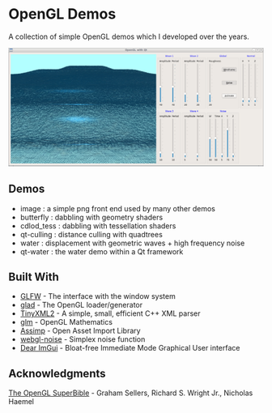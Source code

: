 # OpenGL Demos
A collection of simple OpenGL demos which I developed over the years.

![Water displacement demo within a Qt framework](qt-water.png)

## Demos
* image       : a simple png front end used by many other demos
* butterfly   : dabbling with geometry shaders
* cdlod_tess  : dabbling with tessellation shaders
* qt-culling  : distance culling with quadtrees
* water       : displacement with geometric waves + high frequency noise
* qt-water    : the water demo within a Qt framework

## Built With

* [GLFW](http://www.glfw.org/) - The interface with the window system
* [glad](https://github.com/Dav1dde/glad) - The OpenGL loader/generator
* [TinyXML2](http://www.grinninglizard.com/tinyxml2/) - A simple, small, efficient C++ XML parser
* [glm](https://glm.g-truc.net/0.9.8/index.html) - OpenGL Mathematics
* [Assimp](http://assimp.sourceforge.net/) - Open Asset Import Library
* [webgl-noise](https://github.com/stegu/webgl-noise) - Simplex noise function
* [Dear ImGui](https://github.com/ocornut/imgui) - Bloat-free Immediate Mode Graphical User interface

## Acknowledgments
[The OpenGL SuperBible](http://www.openglsuperbible.com/) - Graham Sellers, Richard S. Wright Jr., Nicholas Haemel